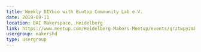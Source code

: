 ```yaml
---
title: Weekly DIYbio with Biotop Community Lab e.V.
date: 2019-09-11
location: DAI Makerspace, Heidelberg
link: https://www.meetup.com/Heidelberg-Makers-Meetup/events/qrztwpyzmbpb/
usergroup: makershd
type: usergroup
---
```

